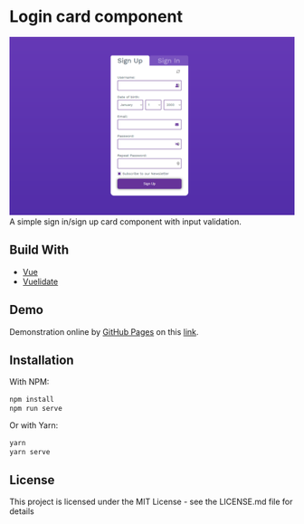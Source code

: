 # Login card component

![Design preview](./demo-img.PNG)
A simple sign in/sign up card component with input validation.

## Build With

- [Vue](https://vuejs.org)
- [Vuelidate](https://vuelidate.js.org)

## Demo

Demonstration online by [GitHub Pages](https://pages.github.com) on this [link](https://lucas-santosp.github.io/login-page-vue/).

## Installation

With NPM:

```
npm install
npm run serve
```

Or with Yarn:

```
yarn
yarn serve
```

## License

This project is licensed under the MIT License - see the LICENSE.md file for details
